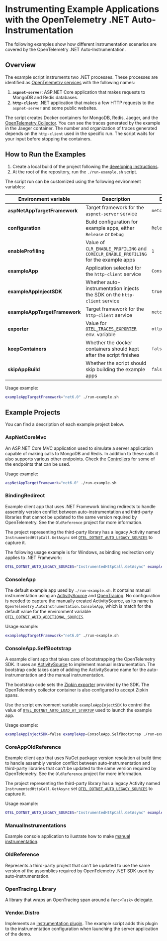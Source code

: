 # Instrumenting Example Applications with the OpenTelemetry .NET Auto-Instrumentation

The following examples show how different instrumentation scenarios are covered by
the OpenTelemetry .NET Auto-Instrumentation.

## Overview

The example script instruments two .NET processes. These processes are identified
as [OpenTelemetry services](https://github.com/open-telemetry/opentelemetry-specification/blob/d6bcc0cb072d8d6f6ced856f1f23c451648a3caa/specification/resource/semantic_conventions/README.md#service)
with the following names:

 1. **`aspnet-server`**: ASP.NET Core application that makes requests to MongoDB and Redis databases.
 2. **`http-client`**: .NET application that makes a few HTTP requests to the `aspnet-server` and some public websites.

The script creates Docker containers for MongoDB, Redis, Jaeger, and the [OpenTelemetry Collector](https://opentelemetry.io/docs/collector/).
You can see the traces generated by the example in the Jaeger container.
The number and organization of traces generated depends on the `http-client`
used in the specific run. The script waits for your input before stopping the containers.

## How to Run the Examples

 1. Create a local build of the project following the [developing instructions](../docs/developing.md).
 2. At the root of the repository, run the `./run-example.sh` script.

The script run can be customized using the following environment variables:

| Environment variable | Description | Default |
|-|-|-|
| **aspNetAppTargetFramework** | Target framework for the `aspnet-server` service | `netcoreapp3.1` |
| **configuration** | Build configuration for example apps, either `Release` or `Debug` | `Release` |
| **enableProfiling** | Value of `CLR_ENABLE_PROFILING` and `CORECLR_ENABLE_PROFILING` for the example apps | `1` |
| **exampleApp** | Application selected for the `http-client` service | `ConsoleApp` |
| **exampleAppInjectSDK** | Whether auto-instrumentation injects the SDK on the `http-client` service | `true` |
| **exampleAppTargetFramework** | Target framework for the `http-client` service | `netcoreapp3.1` |
| **exporter** | Value for [`OTEL_TRACES_EXPORTER`](../docs/config.md#exporters) env. variable | `otlp` |
| **keepContainers** | Whether the docker containers should kept after the script finishes | `false` |
| **skipAppBuild** | Whether the script should skip building the example apps | `false` |

Usage example:

```bash
exampleAppTargetFramework="net6.0" ./run-example.sh
```

## Example Projects

You can find a description of each example project below.

### AspNetCoreMvc

An ASP.NET Core MVC application used to simulate a server application capable of making calls
to MongoDB and Redis. In addition to these calls it also supports various other endpoints. Check
the [Controllers](./AspNetCoreMvc/Controllers/) for some of the endpoints that
can be used.

Usage example:

```bash
aspNetAppTargetFramework="net6.0" ./run-example.sh
```

### BindingRedirect

Example client app that uses .NET Framework binding redirects to handle assembly version conflict
between auto-instrumentation and third-party libraries that cannot be updated to the same version required by OpenTelemetry. See the `OldReference` project for more information.

The project representing the third-party library has a legacy Activity named `InstrumentedHttpCall.GetAsync`
set [`OTEL_DOTNET_AUTO_LEGACY_SOURCES`](../docs/config.md#customization) to capture it.

The following usage example is for Windows, as binding redirection only applies to .NET Framework:

```bash
OTEL_DOTNET_AUTO_LEGACY_SOURCES="InstrumentedHttpCall.GetAsync" exampleApp=BindingRedirect exampleAppTargetFramework=net472 ./run-example.sh
```

### ConsoleApp

The default example app used by `./run-example.sh`. It contains manual instrumentation using an
[ActivitySource](https://github.com/open-telemetry/opentelemetry-dotnet/blob/main/src/OpenTelemetry/README.md#activity-source)
and [OpenTracing](https://github.com/open-telemetry/opentelemetry-dotnet/tree/main/src/OpenTelemetry.Shims.OpenTracing#readme).
No configuration is needed to capture the manually created ActivitySource, as its name is
`OpenTelemetry.AutoInstrumentation.ConsoleApp`, which is match for the default value for the environment variable
[`OTEL_DOTNET_AUTO_ADDITIONAL_SOURCES`](../docs/config.md#customization).

Usage example:

```bash
exampleAppTargetFramework="net6.0" ./run-example.sh
```

### ConsoleApp.SelfBootstrap

A example client app that takes care of bootstrapping the OpenTelemetry SDK. It uses an
[ActivitySource](https://github.com/open-telemetry/opentelemetry-dotnet/blob/main/src/OpenTelemetry/README.md#activity-source)
to implement manual instrumentation. The bootstrap code takes care of adding the ActivitySource name
for the auto-instrumentation and the manual instrumentation.

The bootstrap code sets the [Zipkin exporter](https://github.com/open-telemetry/opentelemetry-dotnet/blob/main/src/OpenTelemetry.Exporter.Zipkin/README.md)
provided by the SDK. The OpenTelemetry collector container is also configured to accept Zipkin spans.

Use the script environment variable `exampleAppInjectSDK` to control the value of
[`OTEL_DOTNET_AUTO_LOAD_AT_STARTUP`](../docs/config.md#customization) used to launch
the example app.

Usage example:

```bash
exampleAppInjectSDK=false exampleApp=ConsoleApp.SelfBootstrap ./run-example.sh
```

### CoreAppOldReference

Example client app that uses NuGet package version resolution at build time to handle assembly version conflict
between auto-instrumentation and third-party libraries that can't be updated to the same version required by OpenTelemetry. See the `OldReference` project for more information.

The project representing the third-party library has a legacy Activity named `InstrumentedHttpCall.GetAsync`
set [`OTEL_DOTNET_AUTO_LEGACY_SOURCES`](../docs/config.md#customization) to capture it.

Usage example:

```bash
OTEL_DOTNET_AUTO_LEGACY_SOURCES="InstrumentedHttpCall.GetAsync" exampleApp=CoreAppOldReference ./run-example.sh
```

### ManualInstrumentations

Example console application to ilustrate how to make [manual instrumentation](..\docs\manual-instrumentation.md).

### OldReference

Represents a third-party project that can't be updated to use the same version of the assemblies
required by OpenTelemetry .NET SDK used by auto-instrumentation.

### OpenTracing.Library

A library that wraps an OpenTracing span around a `Func<Task>` delegate.

### Vendor.Distro

Implements an [instrumentation plugin](../docs/config.md#customization).
The example script adds this plugin to the instrumentation configuration
when launching the server application of the demo.
